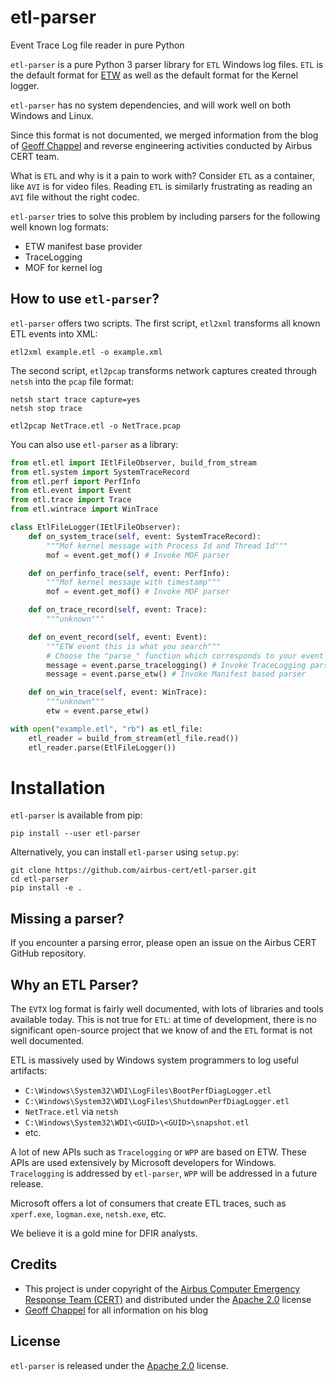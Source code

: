 # etl-parser
Event Trace Log file reader in pure Python

`etl-parser` is a pure Python 3 parser library for `ETL` Windows log files. `ETL` is the default format for [ETW](https://docs.microsoft.com/en-us/windows/win32/etw/event-tracing-portal) as well as the default format for the Kernel logger.

`etl-parser` has no system dependencies, and will work well on both Windows and Linux.

Since this format is not documented, we merged information from the blog of [Geoff Chappel](https://www.geoffchappell.com/) and reverse engineering activities conducted by Airbus CERT team.

What is `ETL` and why is it a pain to work with? Consider `ETL` as a container, like `AVI` is for video files. Reading `ETL` is similarly frustrating as reading an `AVI` file without the right codec.

`etl-parser` tries to solve this problem by including parsers for the following well known log formats:
* ETW manifest base provider
* TraceLogging
* MOF for kernel log

## How to use `etl-parser`?

`etl-parser` offers two scripts.
The first script, `etl2xml` transforms all known ETL events into XML:

```
etl2xml example.etl -o example.xml
```

The second script, `etl2pcap` transforms network captures created through `netsh` into the `pcap` file format:

```
netsh start trace capture=yes
netsh stop trace

etl2pcap NetTrace.etl -o NetTrace.pcap
```

You can also use `etl-parser` as a library:

```python
from etl.etl import IEtlFileObserver, build_from_stream
from etl.system import SystemTraceRecord
from etl.perf import PerfInfo
from etl.event import Event
from etl.trace import Trace
from etl.wintrace import WinTrace

class EtlFileLogger(IEtlFileObserver):
    def on_system_trace(self, event: SystemTraceRecord):
        """Mof kernel message with Process Id and Thread Id"""
        mof = event.get_mof() # Invoke MOF parser

    def on_perfinfo_trace(self, event: PerfInfo):
        """Mof kernel message with timestamp"""
        mof = event.get_mof() # Invoke MOF parser

    def on_trace_record(self, event: Trace):
        """unknown"""

    def on_event_record(self, event: Event):
        """ETW event this is what you search"""
        # Choose the "parse_" function which corresponds to your event
        message = event.parse_tracelogging() # Invoke TraceLogging parser
        message = event.parse_etw() # Invoke Manifest based parser

    def on_win_trace(self, event: WinTrace):
        """unknown"""
        etw = event.parse_etw()

with open("example.etl", "rb") as etl_file:
    etl_reader = build_from_stream(etl_file.read())
    etl_reader.parse(EtlFileLogger())
```

# Installation

`etl-parser` is available from pip:

```
pip install --user etl-parser
```

Alternatively, you can install `etl-parser` using `setup.py`:

```
git clone https://github.com/airbus-cert/etl-parser.git
cd etl-parser
pip install -e .
```

## Missing a parser?

If you encounter a parsing error, please open an issue on the Airbus CERT GitHub repository.

## Why an ETL Parser?

The `EVTX` log format is fairly well documented, with lots of libraries and tools available today. This is not true for `ETL`: at time of development, there is no significant open-source project that we know of and the `ETL` format is not well documented.

ETL is massively used by Windows system programmers to log useful artifacts:
* `C:\Windows\System32\WDI\LogFiles\BootPerfDiagLogger.etl`
* `C:\Windows\System32\WDI\LogFiles\ShutdownPerfDiagLogger.etl`
* `NetTrace.etl` via `netsh`
* `C:\Windows\System32\WDI\<GUID>\<GUID>\snapshot.etl`
* etc.

A lot of new APIs such as `Tracelogging` or `WPP` are based on ETW. These APIs are used extensively by Microsoft developers for Windows. `Tracelogging` is addressed by `etl-parser`, `WPP` will be addressed in a future release.

Microsoft offers a lot of consumers that create ETL traces, such as `xperf.exe`, `logman.exe`, `netsh.exe`, etc.

We believe it is a gold mine for DFIR analysts.

## Credits

- This project is under copyright of the [Airbus Computer Emergency Response Team (CERT)](https://www.trusted-introducer.org/directory/teams/ai-cert.html) and distributed under the [Apache 2.0](https://www.apache.org/licenses/LICENSE-2.0) license
- [Geoff Chappel](https://www.geoffchappell.com/) for all information on his blog

## License

`etl-parser` is released under the [Apache 2.0](https://www.apache.org/licenses/LICENSE-2.0) license.
